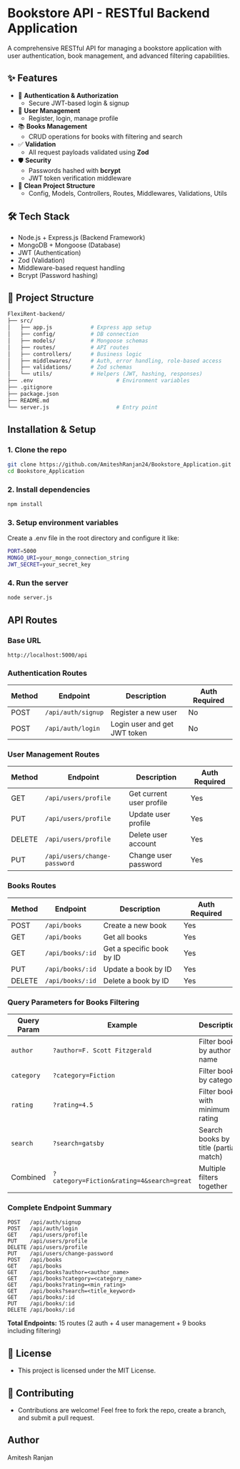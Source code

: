 # Bookstore API - RESTful Backend Application

A comprehensive RESTful API for managing a bookstore application with user authentication, book management, and advanced filtering capabilities.

## ✨ Features

- 🔑 **Authentication & Authorization**
  - Secure JWT-based login & signup
- 👥 **User Management**
  - Register, login, manage profile
- 📚 **Books Management**
  - CRUD operations for books with filtering and search
- ✅ **Validation**
  - All request payloads validated using **Zod**
- 🛡️ **Security**
  - Passwords hashed with **bcrypt**
  - JWT token verification middleware
- 📂 **Clean Project Structure**
  - Config, Models, Controllers, Routes, Middlewares, Validations, Utils

## 🛠 Tech Stack

- Node.js + Express.js (Backend Framework)
- MongoDB + Mongoose (Database)
- JWT (Authentication)
- Zod (Validation)
- Middleware-based request handling
- Bcrypt (Password hashing)

## 📂 Project Structure

```bash
FlexiRent-backend/
├── src/
│   ├── app.js            # Express app setup
│   ├── config/           # DB connection
│   ├── models/           # Mongoose schemas
│   ├── routes/           # API routes
│   ├── controllers/      # Business logic
│   ├── middlewares/      # Auth, error handling, role-based access
│   ├── validations/      # Zod schemas
│   └── utils/            # Helpers (JWT, hashing, responses)
├── .env                          # Environment variables
├── .gitignore
├── package.json
├── README.md
└── server.js                     # Entry point
```

## Installation & Setup

### 1. Clone the repo

```bash
git clone https://github.com/AmiteshRanjan24/Bookstore_Application.git
cd Bookstore_Application
```

### 2. Install dependencies

```bash
npm install
```

### 3. Setup environment variables

Create a .env file in the root directory and configure it like:

```bash
PORT=5000
MONGO_URI=your_mongo_connection_string
JWT_SECRET=your_secret_key
```

### 4. Run the server

```bash
node server.js
```

## API Routes

### Base URL

```
http://localhost:5000/api
```

### Authentication Routes

| Method | Endpoint           | Description                  | Auth Required |
| ------ | ------------------ | ---------------------------- | ------------- |
| POST   | `/api/auth/signup` | Register a new user          | No            |
| POST   | `/api/auth/login`  | Login user and get JWT token | No            |

### User Management Routes

| Method | Endpoint                     | Description              | Auth Required |
| ------ | ---------------------------- | ------------------------ | ------------- |
| GET    | `/api/users/profile`         | Get current user profile | Yes           |
| PUT    | `/api/users/profile`         | Update user profile      | Yes           |
| DELETE | `/api/users/profile`         | Delete user account      | Yes           |
| PUT    | `/api/users/change-password` | Change user password     | Yes           |

### Books Routes

| Method | Endpoint         | Description               | Auth Required |
| ------ | ---------------- | ------------------------- | ------------- |
| POST   | `/api/books`     | Create a new book         | Yes           |
| GET    | `/api/books`     | Get all books             | Yes           |
| GET    | `/api/books/:id` | Get a specific book by ID | Yes           |
| PUT    | `/api/books/:id` | Update a book by ID       | Yes           |
| DELETE | `/api/books/:id` | Delete a book by ID       | Yes           |

### Query Parameters for Books Filtering

| Query Param | Example                                   | Description                           |
| ----------- | ----------------------------------------- | ------------------------------------- |
| `author`    | `?author=F. Scott Fitzgerald`             | Filter books by author name           |
| `category`  | `?category=Fiction`                       | Filter books by category              |
| `rating`    | `?rating=4.5`                             | Filter books with minimum rating      |
| `search`    | `?search=gatsby`                          | Search books by title (partial match) |
| Combined    | `?category=Fiction&rating=4&search=great` | Multiple filters together             |

### Complete Endpoint Summary

```
POST   /api/auth/signup
POST   /api/auth/login
GET    /api/users/profile
PUT    /api/users/profile
DELETE /api/users/profile
PUT    /api/users/change-password
POST   /api/books
GET    /api/books
GET    /api/books?author=<author_name>
GET    /api/books?category=<category_name>
GET    /api/books?rating=<min_rating>
GET    /api/books?search=<title_keyword>
GET    /api/books/:id
PUT    /api/books/:id
DELETE /api/books/:id
```

**Total Endpoints:** 15 routes (2 auth + 4 user management + 9 books including filtering)

## 📜 License

- This project is licensed under the MIT License.

## 🤝 Contributing

- Contributions are welcome! Feel free to fork the repo, create a branch, and submit a pull request.

## Author

Amitesh Ranjan
